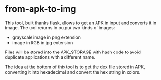 # from-apk-to-img

This tool, built thanks flask, allows to get an APK in input and converts it in image. The tool returns in output two kinds of images:

- grayscale image in png extension
- image in RGB in jpg extension 

Files will be stored into the APK_STORAGE with hash code to avoid duplicate applications with a different name.

The idea at the bottom of this tool is to get the dex file stored in APK, converting it into hexadecimal and convert the hex string in colors.

  
